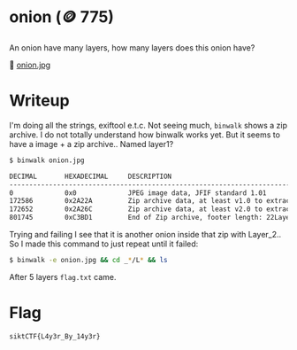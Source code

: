 # onion (🪙 775)

An onion have many layers, how many layers does this onion have?

📎 [onion.jpg](onion.jpg)

# Writeup

I'm doing all the strings, exiftool e.t.c. Not seeing much, `binwalk` shows a zip archive. I do not totally understand how binwalk works yet. But it seems to have a image + a zip archive.. Named layer1?

```bash
$ binwalk onion.jpg 

DECIMAL       HEXADECIMAL     DESCRIPTION
--------------------------------------------------------------------------------
0             0x0             JPEG image data, JFIF standard 1.01
172586        0x2A22A         Zip archive data, at least v1.0 to extract, name: Layer_1/
172652        0x2A26C         Zip archive data, at least v2.0 to extract, compressed size: 628853, uncompressed size: 644480, name: 
801745        0xC3BD1         End of Zip archive, footer length: 22Layer_1/onion.jpg
```

Trying and failing I see that it is another onion inside that zip with Layer_2.. So I made this command to just repeat until it failed:

```bash
$ binwalk -e onion.jpg && cd _*/L* && ls
```

After 5 layers `flag.txt` came.

# Flag

```
siktCTF{L4y3r_By_14y3r}
```